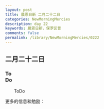 ```yaml
---
layout: post
title: 晨恩日新 二月二十二日
categories: NewMorningMercies
description: day 22
keywords: 晨恩日新，保罗区普
comments: false
permalink: /library/NewMorningMercies/0222
---
```


## 二月二十二日

### To <br> Do

&emsp;&emsp;ToDo

更多的信息和勉励：[]()
